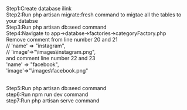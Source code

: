 Step1:Create database ilink <br>
Step2:Run php artisan migrate:fresh command to migtae all the tables to your databse  <br>
Step3:Run php artisan db:seed command <br>
Step4:Navigate to app->databse->factories->categoryFactory.php <br>
Remove comment from line number 20 and 21 <br>
  // 'name' => "instagram", <br>
 // 'image'=>"\images\instagram.png", <br>
and comment line number 22 and 23 <br>
 'name' => "facebook", <br>
'image'=>"\images\facebook.png" <br><br>

Step5:Run php artisan db:seed command <br>
step6:Run npm run dev command <br>
step7:Run php artisan serve command <br>
